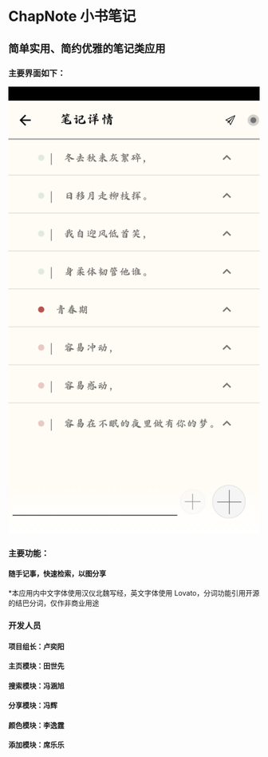 ﻿# ChapNote 小书笔记
## 简单实用、简约优雅的笔记类应用
### 主要界面如下：
![test](过程文档/素材/图/test.png)
### 主要功能：
#### 随手记事，快速检索，以图分享


*本应用内中文字体使用汉仪北魏写经，英文字体使用 Lovato，分词功能引用开源的结巴分词，仅作非商业用途
### 开发人员
#### 项目组长：卢奕阳
#### 主页模块：田世先
#### 搜索模块：冯涵旭
#### 分享模块：冯辉
#### 颜色模块：李逸霆
#### 添加模块：席乐乐
